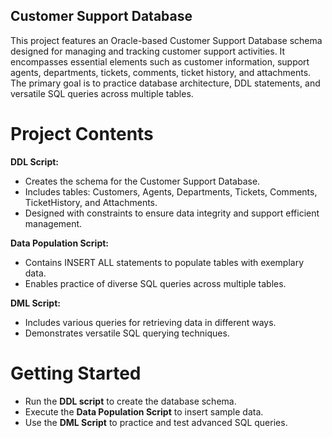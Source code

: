 ## Customer Support Database

This project features an Oracle-based Customer Support Database schema designed for managing and tracking customer support activities. It encompasses essential elements such as customer information, support agents, departments, tickets, comments, ticket history, and attachments. The primary goal is to practice database architecture, DDL statements, and versatile SQL queries across multiple tables.


# Project Contents

**DDL Script:**

* Creates the schema for the Customer Support Database.
* Includes tables: Customers, Agents, Departments, Tickets, Comments, TicketHistory, and Attachments.
* Designed with constraints to ensure data integrity and support efficient management.

**Data Population Script:**

* Contains INSERT ALL statements to populate tables with exemplary data.
* Enables practice of diverse SQL queries across multiple tables.

**DML Script:**

* Includes various queries for retrieving data in different ways.
* Demonstrates versatile SQL querying techniques.


# Getting Started

* Run the **DDL script** to create the database schema.
* Execute the **Data Population Script** to insert sample data.
* Use the **DML Script** to practice and test advanced SQL queries.
